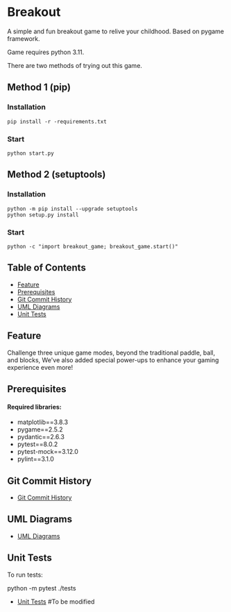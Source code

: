 
# Breakout

A simple and fun breakout game to relive your childhood. Based on pygame framework.

Game requires python 3.11.

There are two methods of trying out this game.

## Method 1 (pip)

### Installation
    pip install -r -requirements.txt

### Start
    python start.py

## Method 2 (setuptools)

### Installation
    python -m pip install --upgrade setuptools
    python setup.py install

### Start
    python -c "import breakout_game; breakout_game.start()"

## Table of Contents

- [Feature](https://github.com/rkvcode/breakout#Feature)
- [Prerequisites](https://github.com/rkvcode/breakout#Prerequisites)
- [Git Commit History](https://github.com/rkvcode/breakout#Git-Commit-History)
- [UML Diagrams](https://github.com/rkvcode/breakout#UML-Diagrams)
- [Unit Tests](https://github.com/rkvcode/breakout#Unit-Tests)


## Feature

Challenge three unique game modes, beyond the traditional paddle, ball, and blocks, 
We've also added special power-ups to enhance your gaming experience even more!

## Prerequisites

#### Required libraries:

- matplotlib==3.8.3
- pygame==2.5.2
- pydantic==2.6.3
- pytest==8.0.2
- pytest-mock==3.12.0
- pylint==3.1.0

## Git Commit History
- [Git Commit History](https://github.com/rkvcode/breakout/commits)

## UML Diagrams
- [UML Diagrams](https://github.com/rkvcode/breakout/tree/master/UML)

## Unit Tests
To run tests: 

python -m pytest ./tests

- [Unit Tests](https://github.com/rkvcode/breakout/tree/main/tests) #To be modified

